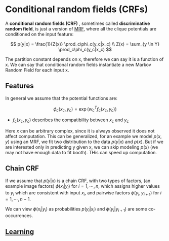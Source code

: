 # Conditional random fields (CRFs)

A **conditional random fields (CRF)** , sometimes called **discriminative random field**, is just a version of [MRF](markov_random_fields.md), where all the clique potentials are conditioned on the input feature:

$$
p(y|x) = \frac{1}{Z(x)} \prod_c\phi_c(y_c|x_c) \\
Z(x) = \sum_{y \in Y} \prod_c\phi_c(y_c|x_c)
$$

The partition constant depends on x, therefore we can say it is a function of x. We can say that conditional random fields instantiate a new Markov Random Field for each input x.

## Features
In general we assume that the potential functions are:

$$
\phi_c(x_c,y_c) = \exp(w_c^Tf_c(x_c,y_c))
$$
* $f_c(x_c,y_c)$ describes the compatibility between $x_c$ and $y_c$

Here $x$ can be arbitrary complex, since it is always observed it does not affect computation.
This can be generalized, for an example we model $p(x,y)$ using an MRF, we fit two distribution to the data $p(y|x)$ and $p(x)$. But if we are interested only in predicting y given x, we can skip modeling $p(x)$ (we may not have enough data to fit booth). THis can speed up computation.
## Chain CRF
If we assume that $p(y|x)$ is a chain CRF, with two types of factors, (an example image factors) $\phi(x_i|y_i)$ for $i=1,\cdots, n$, which assigns higher values to $y_i$ which are consistent with input $x_i$, and pairwise factors $\phi(y_i, y_{i+1})$ for $i=1,\cdots,n-1$. 

We can view $\phi(x_i|y_i)$ as probabilities $p(y_i|x_i)$ and $\phi(y_i|y_{i+1})$ are some co-occurrences.

## [Learning](learning_in_conditonal_radom_fields.md)